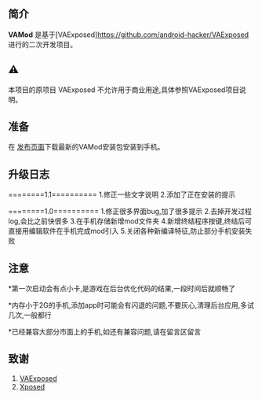 简介
-----
**VAMod** 是基于[VAExposed]https://github.com/android-hacker/VAExposed 进行的二次开发项目。


⚠️
-------
本项目的原项目 VAExposed 不允许用于商业用途,具体参照VAExposed项目说明。


准备
----------
在 [发布页面]()下载最新的VAMod安装包安装到手机。


升级日志
-----------
========1.1==========
1.修正一些文字说明
2.添加了正在安装的提示

========1.0==========
1.修正很多界面bug,加了很多提示
2.去掉开发过程log,会比之前快很多
3.在手机存储新增mod文件夹
4.新增终结程序按键,终结后可直接用编辑软件在手机完成mod引入
5.关闭各种新编译特征,防止部分手机安装失败


注意
-----------
*第一次启动会有点小卡,是游戏在后台优化代码的结果,一段时间后就顺畅了

*内存小于2G的手机,添加app时可能会有闪退的问题,不要灰心,清理后台应用,多试几次,一般都行

*已经兼容大部分市面上的手机,如还有兼容问题,请在留言区留言


致谢
------

1. [VAExposed](https://github.com/android-hacker/VAExposed)
2. [Xposed](https://github.com/rovo89/Xposed)
 


